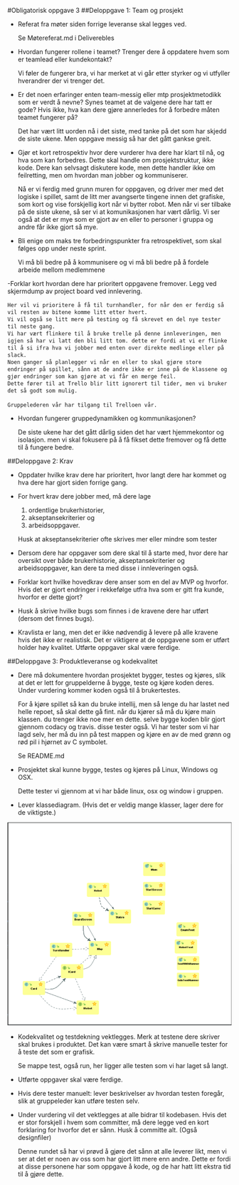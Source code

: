 #Obligatorisk oppgave 3 
##Deloppgave 1: Team og prosjekt
- Referat fra møter siden forrige leveranse skal legges ved.
    
    
    Se Møtereferat.md i Deliverebles
    
- Hvordan fungerer rollene i teamet? Trenger dere å oppdatere hvem som er teamlead eller kundekontakt?


    Vi føler de fungerer bra, vi har merket at vi går etter styrker og vi
    utfyller hverandrer der vi trenger det.
    
- Er det noen erfaringer enten team-messig eller mtp prosjektmetodikk som er verdt å nevne? Synes teamet at de valgene dere har tatt er gode? Hvis ikke, hva kan dere gjøre annerledes for å forbedre måten teamet fungerer på?


    Det har vært litt uorden nå i det siste, med tanke på det som har skjedd de siste ukene.
    Men oppgave messig så har det gått gankse greit. 
    
- Gjør et kort retrospektiv hvor dere vurderer hva dere har klart til nå, og hva som kan forbedres. Dette skal handle om prosjektstruktur, ikke kode. Dere kan selvsagt diskutere kode, men dette handler ikke om feilretting, men om hvordan man jobber og kommuniserer.


    Nå er vi ferdig med grunn muren for oppgaven, og driver mer med det logiske i spillet, samt de litt mer avangserte tingene innen det grafiske, som kort og vise forskjellig kort når vi bytter robot. Men når vi ser tilbake på de siste ukene,
    så ser vi at komunikasjonen har vært dårlig. Vi ser også at det er mye som er gjort av en eller to personer i gruppa og andre får ikke gjort så mye.
    
- Bli enige om maks tre forbedringspunkter fra retrospektivet, som skal følges opp under neste sprint.

    
    Vi må bli bedre på å kommunisere
    og vi må bli bedre på å fordele arbeide mellom medlemmene
        
-Forklar kort hvordan dere har prioritert oppgavene fremover. Legg ved skjermdump av project board ved innlevering.


    Her vil vi prioritere å få til turnhandler, for når den er ferdig så vil resten av bitene komme litt etter hvert.
    Vi vil også se litt mere på testing og få skrevet en del nye tester til neste gang. 
    Vi har vært flinkere til å bruke trelle på denne innleveringen, men igjen så har vi latt den bli litt tom. dette er fordi at vi er flinke til å si ifra hva vi jobber med enten over direkte medlinge eller på slack. 
    Noen ganger så planlegger vi når en eller to skal gjøre store endringer på spillet, sånn at de andre ikke er inne på de klassene og gjør endringer som kan gjøre at vi får en merge feil. 
    Dette fører til at Trello blir litt ignorert til tider, men vi bruker det så godt som mulig.
    
    Gruppelederen vår har tilgang til Trelloen vår.
    
- Hvordan fungerer gruppedynamikken og kommunikasjonen?


    De siste ukene har det gått dårlig siden det har vært hjemmekontor og isolasjon. men vi skal fokusere på å få fikset dette fremover og få dette til å fungere bedre. 

##Deloppgave 2: Krav
- Oppdater hvilke krav dere har prioritert, hvor langt dere har kommet og hva dere har gjort siden forrige gang.
- For hvert krav dere jobber med, må dere lage
    1) ordentlige brukerhistorier, 
    2) akseptansekriterier og 
    3) arbeidsoppgaver.
    
  Husk at akseptansekriterier ofte skrives mer eller mindre som tester
- Dersom dere har oppgaver som dere skal til å starte med, hvor dere har oversikt over både brukerhistorie, akseptansekriterier og arbeidsoppgaver, kan dere ta med disse i innleveringen også.
- Forklar kort hvilke hovedkrav dere anser som en del av MVP og hvorfor. Hvis det er gjort endringer i rekkefølge utfra hva som er gitt fra kunde, hvorfor er dette gjort?
- Husk å skrive hvilke bugs som finnes i de kravene dere har utført (dersom det finnes bugs). 
- Kravlista er lang, men det er ikke nødvendig å levere på alle kravene hvis det ikke er realistisk. Det er viktigere at de oppgavene som er utført holder høy kvalitet. Utførte oppgaver skal være ferdige.

##Deloppgave 3: Produktleveranse og kodekvalitet
- Dere må dokumentere hvordan prosjektet bygger, testes og kjøres, slik at det er lett for gruppelderne å bygge, teste og kjøre koden deres. Under vurdering kommer koden også til å brukertestes.


    For å kjøre spillet så kan du bruke intellij, men så lenge du har lastet ned helle repoet, så skal dette gå fint. når du kjører så må du kjøre main klassen. du trenger ikke noe mer en dette. selve bygge koden blir gjort gjennom codacy og travis. disse tester også.
    Vi har tester som vi har lagd selv, her må du inn på test mappen og kjøre en av de med grønn og rød pil i hjørnet av C symbolet.
    
    Se README.md
    
    
- Prosjektet skal kunne bygge, testes og kjøres på Linux, Windows og OSX.

    
    Dette tester vi gjennom at vi har både linux, osx og window i gruppen.
    
- Lever klassediagram. (Hvis det er veldig mange klasser, lager dere for de viktigste.)

![](oblig3UML.png)

- Kodekvalitet og testdekning vektlegges. Merk at testene dere skriver skal brukes i produktet. Det kan være smart å skrive manuelle tester for å teste det som er grafisk.


    Se mappe test, også run, her ligger alle testen som vi har laget så langt.

- Utførte oppgaver skal være ferdige.

- Hvis dere tester manuelt: lever beskrivelser av hvordan testen foregår, slik at gruppeleder kan utføre testen selv.

- Under vurdering vil det vektlegges at alle bidrar til kodebasen. Hvis det er stor forskjell i hvem som committer, må dere legge ved en kort forklaring for hvorfor det er sånn. Husk å committe alt. (Også designfiler)


    Denne rundet så har vi prøvd å gjøre det sånn at alle leverer likt, men vi ser at det er noen av oss som har gjort litt mere enn andre. Dette er fordi at disse personene har som oppgave å kode, og de har hatt litt ekstra tid til å gjøre dette. 